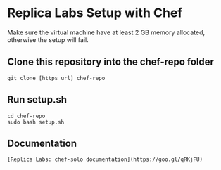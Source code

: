 # Replica Labs Setup with Chef #

Make sure the virtual machine have at least 2 GB memory allocated, otherwise the setup will fail.  

## Clone this repository into the chef-repo folder ##
```
git clone [https url] chef-repo
```

## Run setup.sh ##
```
cd chef-repo
sudo bash setup.sh
```

## Documentation ##
```
[Replica Labs: chef-solo documentation](https://goo.gl/qRKjFU)
```
